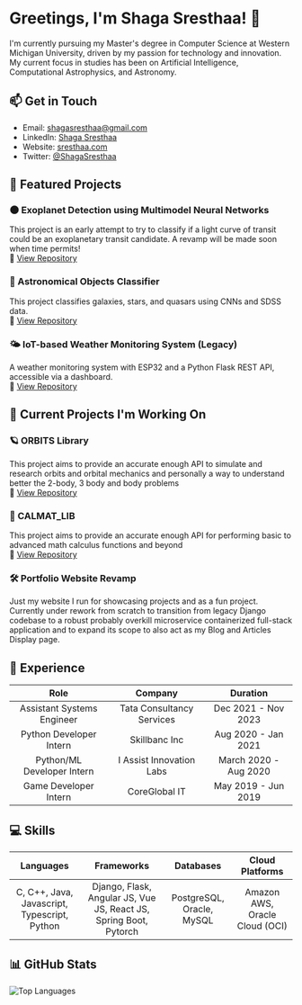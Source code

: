 # Greetings, I'm Shaga Sresthaa! 👋

I'm currently pursuing my Master's degree in Computer Science at Western Michigan University, driven by my passion for technology and innovation. My current focus in studies has been on Artificial Intelligence, Computational Astrophysics, and Astronomy.

## 📫 Get in Touch

- Email: [shagasresthaa@gmail.com](mailto:shagasresthaa@gmail.com)
- LinkedIn: [Shaga Sresthaa](https://www.linkedin.com/in/sresthaa-shaga-a5329b154)
- Website: [sresthaa.com](https://www.sresthaa.com)
- Twitter: [@ShagaSresthaa](https://twitter.com/ShagaSresthaa)

## 🌟 Featured Projects

### 🌑 Exoplanet Detection using Multimodel Neural Networks
This project is an early attempt to try to classify if a light curve of transit could be an exoplanetary transit candidate. A revamp will be made soon when time permits!   
🔗 [View Repository](https://github.com/Shagasresthaa/ExoplanetDetectionNetwork)

### 🌌 Astronomical Objects Classifier
This project classifies galaxies, stars, and quasars using CNNs and SDSS data.  
🔗 [View Repository](https://github.com/Shagasresthaa/AstronomicalObjectsClassifier)

### 🌤 IoT-based Weather Monitoring System (Legacy)
A weather monitoring system with ESP32 and a Python Flask REST API, accessible via a dashboard.  
🔗 [View Repository](https://github.com/Shagasresthaa/IoT-based-Weather-Monitoring-System/tree/legacy)

## 🌟 Current Projects I'm Working On

### 🪐 ORBITS Library
This project aims to provide an accurate enough API to simulate and research orbits and orbital mechanics and personally a way to understand better the 2-body, 3 body and body problems   
🔗 [View Repository](https://github.com/Shagasresthaa/ORBITS_Library)

### 📐 CALMAT_LIB
This project aims to provide an accurate enough API for performing basic to advanced math calculus functions and beyond   
🔗 [View Repository](https://github.com/Shagasresthaa/CALMAT_LIB)

### 🛠️ Portfolio Website Revamp
Just my website I run for showcasing projects and as a fun project. Currently under rework from scratch to transition from legacy Django codebase to a robust probably overkill microservice containerized full-stack application and to expand its scope to also act as my Blog and Articles Display page.

## 💼 Experience

| Role | Company | Duration |
|:------:|:---------:|:----------:|
| Assistant Systems Engineer | Tata Consultancy Services | Dec 2021 - Nov 2023 |
| Python Developer Intern | Skillbanc Inc | Aug 2020 - Jan 2021 |
| Python/ML Developer Intern | I Assist Innovation Labs | March 2020 - Aug 2020 |
| Game Developer Intern | CoreGlobal IT | May 2019 - Jun 2019 |

## 💻 Skills

| Languages | Frameworks | Databases | Cloud Platforms |
|:---------:|:----------:|:---------:|:---------------:|
| C, C++, Java, Javascript, Typescript, Python | Django, Flask, Angular JS, Vue JS, React JS, Spring Boot, Pytorch | PostgreSQL, Oracle, MySQL | Amazon AWS, Oracle Cloud (OCI) |

## 📊 GitHub Stats

![Top Languages](https://github-readme-stats.vercel.app/api/top-langs/?username=Shagasresthaa&layout=compact&hide=jupyter%20notebook,HTML,css)
